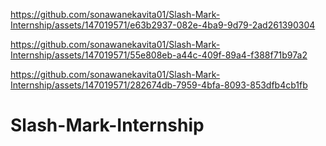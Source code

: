 

https://github.com/sonawanekavita01/Slash-Mark-Internship/assets/147019571/e63b2937-082e-4ba9-9d79-2ad261390304



https://github.com/sonawanekavita01/Slash-Mark-Internship/assets/147019571/55e808eb-a44c-409f-89a4-f388f71b97a2



https://github.com/sonawanekavita01/Slash-Mark-Internship/assets/147019571/282674db-7959-4bfa-8093-853dfb4cb1fb

# Slash-Mark-Internship
 
